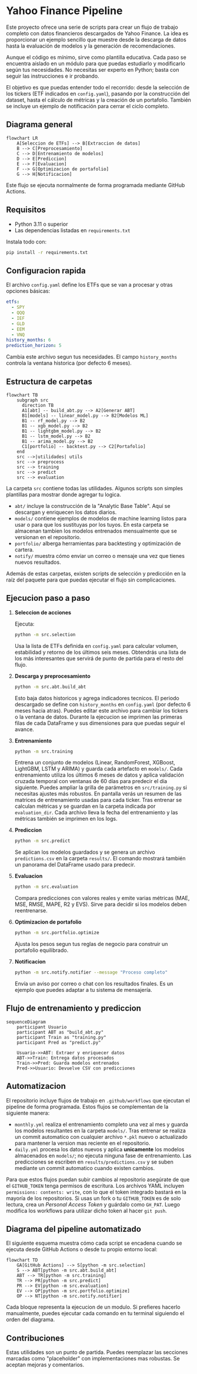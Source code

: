 # Yahoo Finance Pipeline

Este proyecto ofrece una serie de scripts para crear un flujo de trabajo completo con datos financieros descargados de Yahoo Finance. La idea es proporcionar un ejemplo sencillo que muestre desde la descarga de datos hasta la evaluación de modelos y la generación de recomendaciones.

Aunque el código es mínimo, sirve como plantilla educativa. Cada paso se
encuentra aislado en un módulo para que puedas estudiarlo y modificarlo según
tus necesidades. No necesitas ser experto en Python; basta con seguir las
instrucciones e ir probando.

El objetivo es que puedas entender todo el recorrido: desde la selección de los
tickers (ETF indicados en `config.yaml`), pasando por la construcción del
dataset, hasta el cálculo de métricas y la creación de un portafolio. También se
incluye un ejemplo de notificación para cerrar el ciclo completo.

## Diagrama general

```mermaid
flowchart LR
    A[Seleccion de ETFs] --> B[Extraccion de datos]
    B --> C[Preprocesamiento]
    C --> D[Entrenamiento de modelos]
    D --> E[Prediccion]
    E --> F[Evaluacion]
    F --> G[Optimizacion de portafolio]
    G --> H[Notificacion]
```

Este flujo se ejecuta normalmente de forma programada mediante GitHub Actions.

## Requisitos

* Python 3.11 o superior
* Las dependencias listadas en `requirements.txt`

Instala todo con:

```bash
pip install -r requirements.txt
```

## Configuracion rapida

El archivo `config.yaml` define los ETFs que se van a procesar y otras opciones básicas:

```yaml
etfs:
  - SPY
  - QQQ
  - IEF
  - GLD
  - EEM
  - VNQ
history_months: 6
prediction_horizon: 5
```

Cambia este archivo segun tus necesidades. El campo `history_months` controla la
ventana historica (por defecto 6 meses).

## Estructura de carpetas

```mermaid
flowchart TB
    subgraph src
      direction TB
      A1[abt] -- build_abt.py --> A2[Generar ABT]
      B1[models] -- linear_model.py --> B2[Modelos ML]
      B1 -- rf_model.py --> B2
      B1 -- xgb_model.py --> B2
      B1 -- lightgbm_model.py --> B2
      B1 -- lstm_model.py --> B2
      B1 -- arima_model.py --> B2
      C1[portfolio] -- backtest.py --> C2[Portafolio]
    end
    src -->|utilidades| utils
    src --> preprocess
    src --> training
    src --> predict
    src --> evaluation
```

La carpeta `src` contiene todas las utilidades. Algunos scripts son simples plantillas para mostrar donde agregar tu logica.

* `abt/` incluye la construcción de la "Analytic Base Table". Aquí se descargan y
  enriquecen los datos diarios.
* `models/` contiene ejemplos de modelos de machine learning listos para usar o
  para que los sustituyas por los tuyos. En esta carpeta se almacenan tambien los
  modelos entrenados mensualmente que se versionan en el repositorio.
* `portfolio/` alberga herramientas para backtesting y optimización de cartera.
* `notify/` muestra cómo enviar un correo o mensaje una vez que tienes nuevos
  resultados.

Además de estas carpetas, existen scripts de selección y predicción en la raíz
del paquete para que puedas ejecutar el flujo sin complicaciones.

## Ejecucion paso a paso

1. **Seleccion de acciones**

   Ejecuta:
   ```bash
   python -m src.selection
   ```
   Usa la lista de ETFs definida en `config.yaml` para calcular
   volumen, estabilidad y retorno de los últimos seis meses.
   Obtendrás una lista de los más interesantes que servirá de punto de
   partida para el resto del flujo.

2. **Descarga y preprocesamiento**
   
   ```bash
   python -m src.abt.build_abt
   ```
   Esto baja datos historicos y agrega indicadores tecnicos. El periodo descargado se define con `history_months` en `config.yaml` (por defecto 6 meses hacia atras). Puedes editar este archivo para cambiar los tickers o la ventana de datos. Durante la ejecucion se imprimen las primeras filas de cada DataFrame y sus dimensiones para que puedas seguir el avance.

3. **Entrenamiento**
   
   ```bash
   python -m src.training
   ```
    Entrena un conjunto de modelos (Linear, RandomForest, XGBoost, LightGBM,
    LSTM y ARIMA) y guarda cada artefacto en `models/`. Cada
    entrenamiento utiliza los últimos 6 meses de datos y aplica validación
    cruzada temporal con ventanas de 60 días para predecir el día siguiente.
    Puedes ampliar la grilla de parámetros en `src/training.py` si necesitas ajustes más robustos. En pantalla
   verás un resumen de las matrices de entrenamiento usadas para cada ticker.
   Tras entrenar se calculan métricas y se guardan en la carpeta indicada por
   `evaluation_dir`. Cada archivo lleva la fecha del entrenamiento y las
   métricas también se imprimen en los logs.

4. **Prediccion**
   
   ```bash
   python -m src.predict
   ```
   Se aplican los modelos guardados y se genera un archivo `predictions.csv` en la carpeta `results/`. El comando mostrará también un panorama del DataFrame usado para predecir.

5. **Evaluacion**
   
   ```bash
   python -m src.evaluation
   ```
   Compara predicciones con valores reales y emite varias métricas (MAE, MSE,
   RMSE, MAPE, R2 y EVS). Sirve para decidir si los modelos deben reentrenarse.

6. **Optimizacion de portafolio**
   
   ```bash
   python -m src.portfolio.optimize
   ```
   Ajusta los pesos segun tus reglas de negocio para construir un portafolio equilibrado.

7. **Notificacion**

   ```bash
   python -m src.notify.notifier --message "Proceso completo"
   ```
   Envía un aviso por correo o chat con los resultados finales. Es un ejemplo que puedes adaptar a tu sistema de mensajería.

## Flujo de entrenamiento y prediccion

```mermaid
sequenceDiagram
    participant Usuario
    participant ABT as "build_abt.py"
    participant Train as "training.py"
    participant Pred as "predict.py"

    Usuario->>ABT: Extraer y enriquecer datos
    ABT->>Train: Entrega datos procesados
    Train->>Pred: Guarda modelos entrenados
    Pred->>Usuario: Devuelve CSV con predicciones
```

## Automatizacion

El repositorio incluye flujos de trabajo en `.github/workflows` que ejecutan el pipeline de forma programada. Estos flujos se complementan de la siguiente manera:

* `monthly.yml` realiza el entrenamiento completo una vez al mes y guarda los modelos resultantes en la carpeta `models/`. Tras entrenar se realiza un commit automatico con cualquier archivo `*.pkl` nuevo o actualizado para mantener la version mas reciente en el repositorio.
* `daily.yml` procesa los datos nuevos y aplica **unicamente** los modelos almacenados en `models/`; no ejecuta ninguna fase de entrenamiento. Las predicciones se escriben en `results/predictions.csv` y se suben mediante un commit automatico cuando existen cambios.

Para que estos flujos puedan subir cambios al repositorio asegúrate de que el `GITHUB_TOKEN` tenga permisos de escritura. Los archivos YAML incluyen `permissions: contents: write`, con lo que el token integrado bastará en la mayoría de los repositorios. Si usas un fork o tu `GITHUB_TOKEN` es de solo lectura, crea un *Personal Access Token* y guárdalo como `GH_PAT`. Luego modifica los workflows para utilizar dicho token al hacer `git push`.

## Diagrama del pipeline automatizado

El siguiente esquema muestra cómo cada script se encadena cuando se ejecuta desde
GitHub Actions o desde tu propio entorno local:

```mermaid
flowchart TD
    GA[GitHub Actions] --> S[python -m src.selection]
    S --> ABT[python -m src.abt.build_abt]
    ABT --> TR[python -m src.training]
    TR --> PR[python -m src.predict]
    PR --> EV[python -m src.evaluation]
    EV --> OP[python -m src.portfolio.optimize]
    OP --> NT[python -m src.notify.notifier]
```

Cada bloque representa la ejecucion de un modulo. Si prefieres hacerlo
manualmente, puedes ejecutar cada comando en tu terminal siguiendo el orden del
diagrama.

## Contribuciones

Estas utilidades son un punto de partida. Puedes reemplazar las secciones marcadas como "placeholder" con implementaciones mas robustas. Se aceptan mejoras y comentarios.

